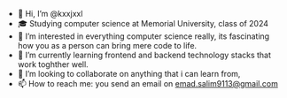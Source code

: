 - 👋 Hi, I’m @kxxjxxl
- 🎓 Studying computer science at Memorial University, class of 2024
- 👀 I’m interested in everything computer science really, its fascinating how you as a person can bring mere code to life.
- 🌱 I’m currently learning frontend and backend technology stacks that work toghther well.
- 💞️ I’m looking to collaborate on anything that i can learn from,
- 📫 How to reach me: you send an email on emad.salim9113@gmail.com


<!---
kxxjxxl/kxxjxxl is a ✨ special ✨ repository because its `README.md` (this file) appears on your GitHub profile.
You can click the Preview link to take a look at your changes.
--->
